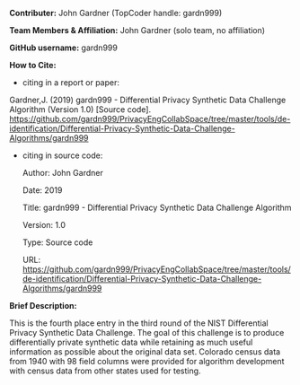 <strong>Contributer:</strong> John Gardner (TopCoder handle: gardn999)

<strong>Team Members & Affiliation:</strong> John Gardner (solo team, no affiliation)

<strong>GitHub username:</strong> gardn999

<strong>How to Cite:</strong>

- citing in a report or paper: 

Gardner,J. (2019) gardn999 - Differential Privacy Synthetic Data Challenge Algorithm (Version 1.0) [Source code]. https://github.com/gardn999/PrivacyEngCollabSpace/tree/master/tools/de-identification/Differential-Privacy-Synthetic-Data-Challenge-Algorithms/gardn999

- citing in source code:

    Author: John Gardner
  
    Date: 2019
  
    Title: gardn999 - Differential Privacy Synthetic Data Challenge Algorithm
  
    Version: 1.0
  
    Type: Source code
  
    URL: https://github.com/gardn999/PrivacyEngCollabSpace/tree/master/tools/de-identification/Differential-Privacy-Synthetic-Data-Challenge-Algorithms/gardn999

<strong>Brief Description:</strong>

  This is the fourth place entry in the third round of the NIST Differential Privacy Synthetic Data Challenge.  The goal of this challenge is to produce differentially private synthetic data while retaining as much useful information as possible about the original data set.   Colorado census data from 1940 with 98 field columns were provided for algorithm development with census data from other states used for testing.
